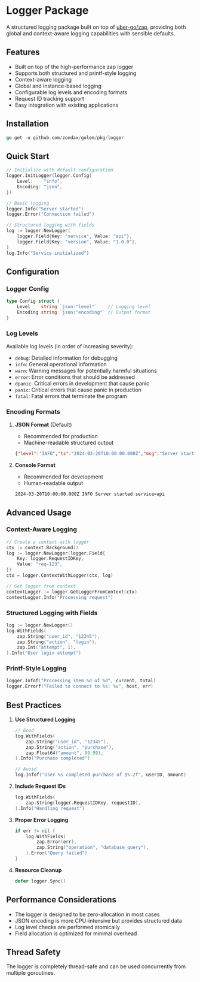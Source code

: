 # Logger Package

A structured logging package built on top of [uber-go/zap](https://github.com/uber-go/zap), providing both global and context-aware logging capabilities with sensible defaults.

## Features

- Built on top of the high-performance zap logger
- Supports both structured and printf-style logging
- Context-aware logging
- Global and instance-based logging
- Configurable log levels and encoding formats
- Request ID tracking support
- Easy integration with existing applications

## Installation

```go
go get -u github.com/zondax/golem/pkg/logger
```

## Quick Start

```go
// Initialize with default configuration
logger.InitLogger(logger.Config{
    Level:    "info",
    Encoding: "json",
})

// Basic logging
logger.Info("Server started")
logger.Error("Connection failed")

// Structured logging with fields
log := logger.NewLogger(
    logger.Field{Key: "service", Value: "api"},
    logger.Field{Key: "version", Value: "1.0.0"},
)
log.Info("Service initialized")
```

## Configuration

### Logger Config

```go
type Config struct {
    Level    string `json:"level"`    // Logging level
    Encoding string `json:"encoding"` // Output format
}
```

### Log Levels

Available log levels (in order of increasing severity):
- `debug`: Detailed information for debugging
- `info`: General operational information
- `warn`: Warning messages for potentially harmful situations
- `error`: Error conditions that should be addressed
- `dpanic`: Critical errors in development that cause panic
- `panic`: Critical errors that cause panic in production
- `fatal`: Fatal errors that terminate the program

### Encoding Formats

1. **JSON Format** (Default)
   - Recommended for production
   - Machine-readable structured output
   ```json
   {"level":"INFO","ts":"2024-03-20T10:00:00.000Z","msg":"Server started","service":"api"}
   ```

2. **Console Format**
   - Recommended for development
   - Human-readable output
   ```
   2024-03-20T10:00:00.000Z INFO Server started service=api
   ```

## Advanced Usage

### Context-Aware Logging

```go
// Create a context with logger
ctx := context.Background()
log := logger.NewLogger(logger.Field{
    Key: logger.RequestIDKey,
    Value: "req-123",
})
ctx = logger.ContextWithLogger(ctx, log)

// Get logger from context
contextLogger := logger.GetLoggerFromContext(ctx)
contextLogger.Info("Processing request")
```

### Structured Logging with Fields

```go
log := logger.NewLogger()
log.WithFields(
    zap.String("user_id", "12345"),
    zap.String("action", "login"),
    zap.Int("attempt", 1),
).Info("User login attempt")
```

### Printf-Style Logging

```go
logger.Infof("Processing item %d of %d", current, total)
logger.Errorf("Failed to connect to %s: %v", host, err)
```

## Best Practices

1. **Use Structured Logging**
   ```go
   // Good
   log.WithFields(
       zap.String("user_id", "12345"),
       zap.String("action", "purchase"),
       zap.Float64("amount", 99.99),
   ).Info("Purchase completed")

   // Avoid
   log.Infof("User %s completed purchase of $%.2f", userID, amount)
   ```

2. **Include Request IDs**
   ```go
   log.WithFields(
       zap.String(logger.RequestIDKey, requestID),
   ).Info("Handling request")
   ```

3. **Proper Error Logging**
   ```go
   if err != nil {
       log.WithFields(
           zap.Error(err),
           zap.String("operation", "database_query"),
       ).Error("Query failed")
   }
   ```

4. **Resource Cleanup**
   ```go
   defer logger.Sync()
   ```

## Performance Considerations

- The logger is designed to be zero-allocation in most cases
- JSON encoding is more CPU-intensive but provides structured data
- Log level checks are performed atomically
- Field allocation is optimized for minimal overhead

## Thread Safety

The logger is completely thread-safe and can be used concurrently from multiple goroutines.
